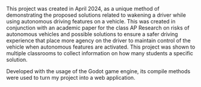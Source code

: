 This project was created in April 2024, as a unique method of demonstrating the proposed solutions related to wakening a driver while using autonomous driving features on a vehicle.
This was created in conjunction with an academic paper for the class AP Research on risks of autonomous vehicles and possible solutions to ensure a safer driving experience that place more agency on the driver to maintain control of the vehicle when autonomous features are activated. 
This project was shown to multiple classrooms to collect information on how many students a specific solution. 

Developed with the usage of the Godot game engine, its compile methods were used to turn my project into a web application.
